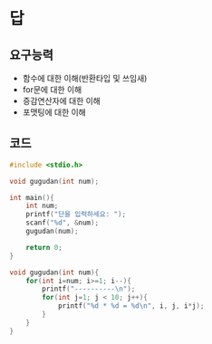 # 답
## 요구능력
- 함수에 대한 이해(반환타입 및 쓰임새)
- for문에 대한 이해
- 증감연산자에 대한 이해
- 포맷팅에 대한 이해

## 코드
```c
#include <stdio.h>

void gugudan(int num);

int main(){
    int num;
    printf("단을 입력하세요: ");
    scanf("%d", &num);
    gugudan(num);

    return 0;
}

void gugudan(int num){
    for(int i=num; i>=1; i--){
        printf("----------\n");
        for(int j=1; j < 10; j++){
            printf("%d * %d = %d\n", i, j, i*j);
        }
    }
}
```